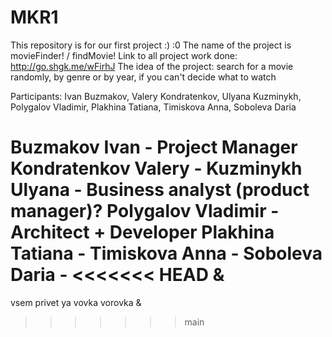 # MKR1
This repository is for our first project :)
:0
The name of the project is movieFinder! / findMovie!
Link to all project work done: http://go.shgk.me/wFirhJ
The idea of the project: search for a movie randomly, by genre or by year, if you can't decide what to watch

Participants: Ivan Buzmakov, Valery Kondratenkov, Ulyana Kuzminykh,
Polygalov Vladimir, Plakhina Tatiana, Timiskova Anna, Soboleva Daria

Buzmakov Ivan - Project Manager
Kondratenkov Valery -
Kuzminykh Ulyana - Business analyst (product manager)?
Polygalov Vladimir - Architect + Developer
Plakhina Tatiana -
Timiskova Anna -
Soboleva Daria -
<<<<<<< HEAD
&
=======
vsem privet ya vovka vorovka 
&
>>>>>>> main

